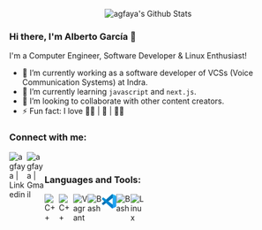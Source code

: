 [twitter]: https://www.twitter.com/agfaya_
[github]: https://www.github.com/agfaya
[instagram]: https://www.instagram.com/agfaya_
[gmail]: mailto:albertodelafaya@gmail.com
[linkedin]: https://www.linkedin.com/in/agfaya/

<p align="center">
  <img alt="agfaya's Github Stats" src="https://github-readme-stats.vercel.app/api?username=agfaya&show_icons=true&include_all_commits=true&hide_border=true" />
<!--  <img alt="profile pic" width="195px" src="https://avatars2.githubusercontent.com/u/26059688?s=460&u=d41b000a62eab50d000c3da604d151cec27bd850&v=4" />  -->
<!--  <img src="https://github-readme-stats.anuraghazra1.vercel.app/api/top-langs/?username=adi1090x&hide=ruby,perl&hide_border=true" />  -->
</p>

### Hi there, I'm Alberto García 👋

I'm a Computer Engineer, Software Developer & Linux Enthusiast!
- 🔭 I’m currently working as a software developer of VCSs (Voice Communication Systems) at Indra.
- 🌱 I’m currently learning `javascript` and `next.js`.
- 👯 I’m looking to collaborate with other content creators.
- ⚡ Fun fact: I love 🏋🏻 | 🐶 | 👨‍💻

### Connect with me:

[<img align="left" alt="agfaya | Linkedin" width="32px" src="https://icon.icepanel.io/Technology/svg/LinkedIn.svg" />][linkedin]
<!--
[<img align="left" alt="agfaya | Twitter" width="24px" src="https://pics.freeicons.io/uploads/icons/png/3848290321556105338-512.png" />][twitter]
[<img align="left" alt="agfaya | Github" width="24px" src="https://pics.freeicons.io/uploads/icons/png/10412341841540553610-512.png" />][github]
[<img align="left" alt="agfaya | Instagram" width="24px" src="https://pics.freeicons.io/uploads/icons/png/2504645431599781003-512.png" />][instagram]
-->
[<img align="left" alt="agfaya | Gmail" width="32px" src="https://pics.freeicons.io/uploads/icons/png/11377518691557997002-512.png" />][gmail]

<br />

### Languages and Tools:

[<img align="left" alt="C++" width="26px" src="https://cdn-icons-png.flaticon.com/512/6132/6132222.png" />](https://www.google.com/search?&q=C++)
[<img align="left" alt="C++" width="26px" src="https://icon.icepanel.io/Technology/svg/Qt-Framework.svg" />](https://www.google.com/search?&q=QT+framework)
[<img align="left" alt="Vagrant" width="26px" src="https://icon.icepanel.io/Technology/svg/HashiCorp-Vagrant.svg" />](https://www.google.com/search?&q=Vagrant)
[<img align="left" alt="Bash" width="26px" src="https://icon.icepanel.io/Technology/svg/Apache-Subversion.svg" />](https://www.google.com/search?&q=Subversion)
[<img align="left" alt="Visual Studio Code" width="26px" src="https://raw.githubusercontent.com/github/explore/80688e429a7d4ef2fca1e82350fe8e3517d3494d/topics/visual-studio-code/visual-studio-code.png" />](https://www.google.com/search?&q=Visual+Studio+Code)
[<img align="left" alt="Bash" width="26px" src="https://raw.githubusercontent.com/odb/official-bash-logo/master/assets/Logos/Icons/SVG/128x128.svg" />](https://www.google.com/search?&q=Bash+scripting)
[<img align="left" alt="Linux" width="26px" src="https://icon.icepanel.io/Technology/png-shadow-512/Linux.png" />](https://www.google.com/search?&q=Linux)
<!--
[<img align="left" alt="Python" width="26px" src="https://raw.githubusercontent.com/PKief/vscode-material-icon-theme/master/icons/python.svg" />](https://www.google.com/search?&q=Python)
[<img align="left" alt="Git" width="26px" src="https://raw.githubusercontent.com/github/explore/80688e429a7d4ef2fca1e82350fe8e3517d3494d/topics/git/git.png" />](https://www.google.com/search?&q=Git)
[<img align="left" alt="GitHub" width="26px" src="https://raw.githubusercontent.com/github/explore/78df643247d429f6cc873026c0622819ad797942/topics/github/github.png" />](https://www.google.com/search?&q=Github)
[<img align="left" alt="Terminal" width="26px" src="https://raw.githubusercontent.com/github/explore/80688e429a7d4ef2fca1e82350fe8e3517d3494d/topics/terminal/terminal.png" />](https://www.google.com/search?&q=command+line+interface)
[<img align="left" alt="Windows" width="26px" src="https://image.flaticon.com/icons/svg/882/882702.svg" />](https://www.google.com/search?&q=Windows)
-->

<!--
**agfaya/agfaya** is a ✨ _special_ ✨ repository because its `README.md` (this file) appears on your GitHub profile.

Here are some ideas to get you started:

- 🔭 I’m currently working on ...
- 🌱 I’m currently learning ...
- 👯 I’m looking to collaborate on ...
- 🤔 I’m looking for help with ...
- 💬 Ask me about ...
- 📫 How to reach me: ...
- 😄 Pronouns: ...
- ⚡ Fun fact: ...
-->

